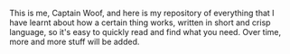 This is me, Captain Woof, and here is my repository of everything that I have learnt about how a certain thing works, written in short and crisp language, so it's easy to quickly read and find what you need. Over time, more and more stuff will be added.
